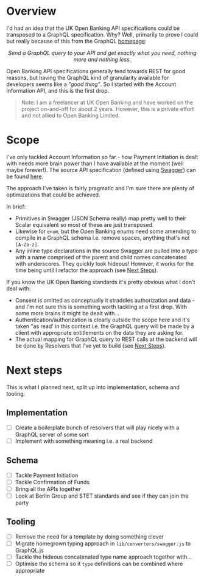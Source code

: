 Overview
===

I'd had an idea that the UK Open Banking API specifications could be transposed to a GraphQL specification. Why? Well, primarily to prove I could but really because of this from the GraphQL [homepage](https://graphql.org/):

<p align="center"><i>Send a GraphQL query to your API and get exactly what you need, nothing more and nothing less.</i></p>

Open Banking API specifications generally tend towards REST for good reasons, but having the GraphQL kind of granularity available for developers seems like a *"good thing"*. So I started with the Account Information API, and this is the first drop.

> Note: I am a freelancer at UK Open Banking and have worked on the project on-and-off for about 2 years. However, this is a private effort and not allied to Open Banking Limited.

Scope
===

I've only tackled Account Information so far - how Payment Initiation is dealt with needs more brain power than I have available at the moment (well maybe forever!). The source API specification (defined using [Swagger](https://github.com/OAI/OpenAPI-Specification/blob/master/versions/2.0.md)) can be found [here](https://github.com/OpenBankingUK/read-write-api-specs/blob/v3.1.0/dist/account-info-swagger.json).

The approach I've taken is fairly pragmatic and I'm sure there are plenty of optimizations that could be achieved.

In brief:

* Primitives in Swagger (JSON Schema really) map pretty well to their Scalar equivalent so most of these are just transposed.
* Likewise for `enum`, but the Open Banking enums need some amending to compile in a GraphQL schema i.e. remove spaces, anything that's not `[A-Za-z]`.
* Any inline type declarations in the source Swagger are pulled into a type with a name comprised of the parent and child names concatenated with underscores. They quickly look hideous! However, it works for the time being until I refactor the approach (see [Next Steps](#Next-Steps)).

If you know the UK Open Banking standards it's pretty obvious what I don't deal with:

* Consent is omitted as conceptually it straddles authorization and data - and I'm not sure this is something worth tackling at a first drop. With some more brains it might be dealt with...
* Authentication/authorization is clearly outside the scope here and it's taken "as read' in this context i.e. the GraphQL query will be made by a client with appropriate entitlements on the data they are asking for.
* The actual mapping for GraphQL query to REST calls at the backend will be done by Resolvers that I've yet to build (see [Next Steps](#Next-Steps)).

Next steps
===

This is what I planned next, split up into implementation, schema and tooling:

Implementation
---

- [ ] Create a boilerplate bunch of resolvers that will play nicely with a GraphQL server of some sort
- [ ] Implement with something meaning i.e. a real backend

Schema
---

- [ ] Tackle Payment Initiation
- [ ] Tackle Confirmation of Funds
- [ ] Bring all the APIs together
- [ ] Look at Berlin Group and STET standards and see if they can join the party

Tooling
---

- [ ] Remove the need for a template by doing something clever
- [ ] Migrate homegrown typing approach in `lib/converters/swagger.js` to GraphQL.js
- [ ] Tackle the hideous concatenated type name approach together with...
- [ ] Optimise the schema so it `type` definitions can be combined where appropriate
